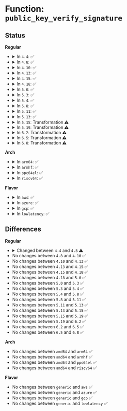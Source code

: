 # Function: <code>public_key_verify_signature</code>

## Status
<b>Regular</b>
<ul>
<li>
<details>
<summary>In <code>4.4</code>: ✅</summary>

```c
int public_key_verify_signature(const struct public_key *pk, const struct public_key_signature *sig);
```

**Collision:** Unique Global

**Inline:** No

**Transformation:** False

**Instances:**

```
In crypto/asymmetric_keys/public_key.c (ffffffff813ac610)
Location: crypto/asymmetric_keys/public_key.c:78
Inline: False
Direct callers:
  - crypto/asymmetric_keys/public_key.c:public_key_verify_signature_2
  - crypto/asymmetric_keys/pkcs7_verify.c:pkcs7_verify
```
**Symbols:**

```
ffffffff813ac610-ffffffff813ac6be: public_key_verify_signature (STB_GLOBAL)
```
</details>
</li>
<li>
<details>
<summary>In <code>4.8</code>: ✅</summary>

```c
int public_key_verify_signature(const struct public_key *pkey, const struct public_key_signature *sig);
```

**Collision:** Unique Global

**Inline:** No

**Transformation:** False

**Instances:**

```
In crypto/asymmetric_keys/public_key.c (ffffffff813f05e0)
Location: crypto/asymmetric_keys/public_key.c:79
Inline: False
Direct callers:
  - crypto/asymmetric_keys/public_key.c:public_key_verify_signature_2
  - crypto/asymmetric_keys/x509_public_key.c:x509_check_for_self_signed
  - crypto/asymmetric_keys/pkcs7_verify.c:pkcs7_verify
  - crypto/asymmetric_keys/pkcs7_verify.c:pkcs7_verify
```
**Symbols:**

```
ffffffff813f05e0-ffffffff813f0863: public_key_verify_signature (STB_GLOBAL)
```
</details>
</li>
<li>
<details>
<summary>In <code>4.10</code>: ✅</summary>

```c
int public_key_verify_signature(const struct public_key *pkey, const struct public_key_signature *sig);
```

**Collision:** Unique Global

**Inline:** No

**Transformation:** False

**Instances:**

```
In crypto/asymmetric_keys/public_key.c (ffffffff81409e60)
Location: crypto/asymmetric_keys/public_key.c:79
Inline: False
Direct callers:
  - crypto/asymmetric_keys/public_key.c:public_key_verify_signature_2
  - crypto/asymmetric_keys/x509_public_key.c:x509_check_for_self_signed
  - crypto/asymmetric_keys/pkcs7_verify.c:pkcs7_verify
  - crypto/asymmetric_keys/pkcs7_verify.c:pkcs7_verify
```
**Symbols:**

```
ffffffff81409e60-ffffffff8140a0e8: public_key_verify_signature (STB_GLOBAL)
```
</details>
</li>
<li>
<details>
<summary>In <code>4.13</code>: ✅</summary>

```c
int public_key_verify_signature(const struct public_key *pkey, const struct public_key_signature *sig);
```

**Collision:** Unique Global

**Inline:** No

**Transformation:** False

**Instances:**

```
In crypto/asymmetric_keys/public_key.c (ffffffff81417980)
Location: crypto/asymmetric_keys/public_key.c:79
Inline: False
Direct callers:
  - crypto/asymmetric_keys/public_key.c:public_key_verify_signature_2
  - crypto/asymmetric_keys/x509_public_key.c:x509_check_for_self_signed
  - crypto/asymmetric_keys/pkcs7_verify.c:pkcs7_verify
  - crypto/asymmetric_keys/pkcs7_verify.c:pkcs7_verify
```
**Symbols:**

```
ffffffff81417980-ffffffff81417c20: public_key_verify_signature (STB_GLOBAL)
```
</details>
</li>
<li>
<details>
<summary>In <code>4.15</code>: ✅</summary>

```c
int public_key_verify_signature(const struct public_key *pkey, const struct public_key_signature *sig);
```

**Collision:** Unique Global

**Inline:** No

**Transformation:** False

**Instances:**

```
In crypto/asymmetric_keys/public_key.c (ffffffff814423c0)
Location: crypto/asymmetric_keys/public_key.c:65
Inline: False
Direct callers:
  - crypto/asymmetric_keys/public_key.c:public_key_verify_signature_2
  - crypto/asymmetric_keys/x509_public_key.c:x509_check_for_self_signed
  - crypto/asymmetric_keys/pkcs7_verify.c:pkcs7_verify
  - crypto/asymmetric_keys/pkcs7_verify.c:pkcs7_verify
```
**Symbols:**

```
ffffffff814423c0-ffffffff81442701: public_key_verify_signature (STB_GLOBAL)
```
</details>
</li>
<li>
<details>
<summary>In <code>4.18</code>: ✅</summary>

```c
int public_key_verify_signature(const struct public_key *pkey, const struct public_key_signature *sig);
```

**Collision:** Unique Global

**Inline:** No

**Transformation:** False

**Instances:**

```
In crypto/asymmetric_keys/public_key.c (ffffffff814752a0)
Location: crypto/asymmetric_keys/public_key.c:65
Inline: False
Direct callers:
  - crypto/asymmetric_keys/public_key.c:public_key_verify_signature_2
  - crypto/asymmetric_keys/x509_public_key.c:x509_check_for_self_signed
  - crypto/asymmetric_keys/pkcs7_verify.c:pkcs7_verify
  - crypto/asymmetric_keys/pkcs7_verify.c:pkcs7_verify
```
**Symbols:**

```
ffffffff814752a0-ffffffff814755d3: public_key_verify_signature (STB_GLOBAL)
```
</details>
</li>
<li>
<details>
<summary>In <code>5.0</code>: ✅</summary>

```c
int public_key_verify_signature(const struct public_key *pkey, const struct public_key_signature *sig);
```

**Collision:** Unique Global

**Inline:** No

**Transformation:** False

**Instances:**

```
In crypto/asymmetric_keys/public_key.c (ffffffff81493170)
Location: crypto/asymmetric_keys/public_key.c:224
Inline: False
Direct callers:
  - crypto/asymmetric_keys/public_key.c:public_key_verify_signature_2
  - crypto/asymmetric_keys/x509_public_key.c:x509_check_for_self_signed
  - crypto/asymmetric_keys/pkcs7_verify.c:pkcs7_verify
  - crypto/asymmetric_keys/pkcs7_verify.c:pkcs7_verify
```
**Symbols:**

```
ffffffff81493170-ffffffff81493493: public_key_verify_signature (STB_GLOBAL)
```
</details>
</li>
<li>
<details>
<summary>In <code>5.3</code>: ✅</summary>

```c
int public_key_verify_signature(const struct public_key *pkey, const struct public_key_signature *sig);
```

**Collision:** Unique Global

**Inline:** No

**Transformation:** False

**Instances:**

```
In crypto/asymmetric_keys/public_key.c (ffffffff814c0cc0)
Location: crypto/asymmetric_keys/public_key.c:250
Inline: False
Direct callers:
  - crypto/asymmetric_keys/public_key.c:public_key_verify_signature_2
  - crypto/asymmetric_keys/x509_public_key.c:x509_check_for_self_signed
  - crypto/asymmetric_keys/pkcs7_verify.c:pkcs7_verify
```
**Symbols:**

```
ffffffff814c0cc0-ffffffff814c106b: public_key_verify_signature (STB_GLOBAL)
```
</details>
</li>
<li>
<details>
<summary>In <code>5.4</code>: ✅</summary>

```c
int public_key_verify_signature(const struct public_key *pkey, const struct public_key_signature *sig);
```

**Collision:** Unique Global

**Inline:** No

**Transformation:** False

**Instances:**

```
In crypto/asymmetric_keys/public_key.c (ffffffff814d9af0)
Location: crypto/asymmetric_keys/public_key.c:251
Inline: False
Direct callers:
  - crypto/asymmetric_keys/public_key.c:public_key_verify_signature_2
  - crypto/asymmetric_keys/x509_public_key.c:x509_check_for_self_signed
  - crypto/asymmetric_keys/pkcs7_verify.c:pkcs7_verify
```
**Symbols:**

```
ffffffff814d9af0-ffffffff814d9e9b: public_key_verify_signature (STB_GLOBAL)
```
</details>
</li>
<li>
<details>
<summary>In <code>5.8</code>: ✅</summary>

```c
int public_key_verify_signature(const struct public_key *pkey, const struct public_key_signature *sig);
```

**Collision:** Unique Global

**Inline:** No

**Transformation:** False

**Instances:**

```
In crypto/asymmetric_keys/public_key.c (ffffffff81539060)
Location: crypto/asymmetric_keys/public_key.c:252
Inline: False
Direct callers:
  - crypto/asymmetric_keys/public_key.c:public_key_verify_signature_2
  - crypto/asymmetric_keys/x509_public_key.c:x509_check_for_self_signed
  - crypto/asymmetric_keys/pkcs7_verify.c:pkcs7_verify_one
  - crypto/asymmetric_keys/pkcs7_verify.c:pkcs7_verify_sig_chain
```
**Symbols:**

```
ffffffff81539060-ffffffff8153944d: public_key_verify_signature (STB_GLOBAL)
```
</details>
</li>
<li>
<details>
<summary>In <code>5.11</code>: ✅</summary>

```c
int public_key_verify_signature(const struct public_key *pkey, const struct public_key_signature *sig);
```

**Collision:** Unique Global

**Inline:** No

**Transformation:** False

**Instances:**

```
In crypto/asymmetric_keys/public_key.c (ffffffff81555e40)
Location: crypto/asymmetric_keys/public_key.c:309
Inline: False
Direct callers:
  - crypto/asymmetric_keys/public_key.c:public_key_verify_signature_2
  - crypto/asymmetric_keys/x509_public_key.c:x509_check_for_self_signed
  - crypto/asymmetric_keys/pkcs7_verify.c:pkcs7_verify_one
  - crypto/asymmetric_keys/pkcs7_verify.c:pkcs7_verify_sig_chain
```
**Symbols:**

```
ffffffff81555e40-ffffffff81556238: public_key_verify_signature (STB_GLOBAL)
```
</details>
</li>
<li>
<details>
<summary>In <code>5.13</code>: ✅</summary>

```c
int public_key_verify_signature(const struct public_key *pkey, const struct public_key_signature *sig);
```

**Collision:** Unique Global

**Inline:** No

**Transformation:** False

**Instances:**

```
In crypto/asymmetric_keys/public_key.c (ffffffff8155e5c0)
Location: crypto/asymmetric_keys/public_key.c:311
Inline: False
Direct callers:
  - crypto/asymmetric_keys/public_key.c:public_key_verify_signature_2
  - crypto/asymmetric_keys/x509_public_key.c:x509_check_for_self_signed
  - crypto/asymmetric_keys/pkcs7_verify.c:pkcs7_verify
  - crypto/asymmetric_keys/pkcs7_verify.c:pkcs7_verify_sig_chain
```
**Symbols:**

```
ffffffff8155e5c0-ffffffff8155e9b2: public_key_verify_signature (STB_GLOBAL)
```
</details>
</li>
<li>
<details>
<summary>In <code>5.15</code>: Transformation ⚠️</summary>

```c
int public_key_verify_signature(const struct public_key *pkey, const struct public_key_signature *sig);
```

**Collision:** Unique Global

**Inline:** No

**Transformation:** True

**Instances:**

```
In crypto/asymmetric_keys/public_key.c (0)
Location: crypto/asymmetric_keys/public_key.c:311
Inline: False
Direct callers:
  - crypto/asymmetric_keys/public_key.c:public_key_verify_signature_2
  - crypto/asymmetric_keys/x509_public_key.c:x509_check_for_self_signed
  - crypto/asymmetric_keys/pkcs7_verify.c:pkcs7_verify
  - crypto/asymmetric_keys/pkcs7_verify.c:pkcs7_verify_sig_chain
```
**Symbols:**

```
ffffffff81cd79f3-ffffffff81cd7a18: public_key_verify_signature.cold (STB_LOCAL)
ffffffff815bf910-ffffffff815bfd0b: public_key_verify_signature (STB_GLOBAL)
```
</details>
</li>
<li>
<details>
<summary>In <code>5.19</code>: Transformation ⚠️</summary>

```c
int public_key_verify_signature(const struct public_key *pkey, const struct public_key_signature *sig);
```

**Collision:** Unique Global

**Inline:** No

**Transformation:** True

**Instances:**

```
In crypto/asymmetric_keys/public_key.c (0)
Location: crypto/asymmetric_keys/public_key.c:357
Inline: False
Direct callers:
  - crypto/asymmetric_keys/public_key.c:public_key_verify_signature_2
  - crypto/asymmetric_keys/x509_public_key.c:x509_check_for_self_signed
  - crypto/asymmetric_keys/pkcs7_verify.c:pkcs7_verify
  - crypto/asymmetric_keys/pkcs7_verify.c:pkcs7_verify_sig_chain
```
**Symbols:**

```
ffffffff81e8ac55-ffffffff81e8ac79: public_key_verify_signature.cold (STB_LOCAL)
ffffffff81669db0-ffffffff8166a269: public_key_verify_signature (STB_GLOBAL)
```
</details>
</li>
<li>
<details>
<summary>In <code>6.2</code>: Transformation ⚠️</summary>

```c
int public_key_verify_signature(const struct public_key *pkey, const struct public_key_signature *sig);
```

**Collision:** Unique Global

**Inline:** No

**Transformation:** True

**Instances:**

```
In crypto/asymmetric_keys/public_key.c (0)
Location: crypto/asymmetric_keys/public_key.c:377
Inline: False
Direct callers:
  - crypto/asymmetric_keys/public_key.c:public_key_verify_signature_2
  - crypto/asymmetric_keys/x509_public_key.c:x509_check_for_self_signed
  - crypto/asymmetric_keys/pkcs7_verify.c:pkcs7_verify
  - crypto/asymmetric_keys/pkcs7_verify.c:pkcs7_verify_sig_chain
```
**Symbols:**

```
ffffffff820758c3-ffffffff820758e4: public_key_verify_signature.cold (STB_LOCAL)
ffffffff81724370-ffffffff8172484b: public_key_verify_signature (STB_GLOBAL)
```
</details>
</li>
<li>
<details>
<summary>In <code>6.5</code>: Transformation ⚠️</summary>

```c
int public_key_verify_signature(const struct public_key *pkey, const struct public_key_signature *sig);
```

**Collision:** Unique Global

**Inline:** No

**Transformation:** True

**Instances:**

```
In crypto/asymmetric_keys/public_key.c (0)
Location: crypto/asymmetric_keys/public_key.c:380
Inline: False
Direct callers:
  - crypto/asymmetric_keys/public_key.c:public_key_verify_signature_2
  - crypto/asymmetric_keys/x509_public_key.c:x509_check_for_self_signed
  - crypto/asymmetric_keys/pkcs7_verify.c:pkcs7_verify
  - crypto/asymmetric_keys/pkcs7_verify.c:pkcs7_verify_sig_chain
```
**Symbols:**

```
ffffffff820f5516-ffffffff820f552b: public_key_verify_signature.cold (STB_LOCAL)
ffffffff81760460-ffffffff817606a8: public_key_verify_signature (STB_GLOBAL)
```
</details>
</li>
<li>
<details>
<summary>In <code>6.8</code>: Transformation ⚠️</summary>

```c
int public_key_verify_signature(const struct public_key *pkey, const struct public_key_signature *sig);
```

**Collision:** Unique Global

**Inline:** No

**Transformation:** True

**Instances:**

```
In crypto/asymmetric_keys/public_key.c (0)
Location: crypto/asymmetric_keys/public_key.c:381
Inline: False
Direct callers:
  - crypto/asymmetric_keys/public_key.c:public_key_verify_signature_2
  - crypto/asymmetric_keys/x509_public_key.c:x509_check_for_self_signed
  - crypto/asymmetric_keys/pkcs7_verify.c:pkcs7_verify
  - crypto/asymmetric_keys/pkcs7_verify.c:pkcs7_verify_sig_chain
```
**Symbols:**

```
ffffffff821d2799-ffffffff821d27ae: public_key_verify_signature.cold (STB_LOCAL)
ffffffff817a1dc0-ffffffff817a2008: public_key_verify_signature (STB_GLOBAL)
```
</details>
</li>
</ul>
<b>Arch</b>
<ul>
<li>
<details>
<summary>In <code>arm64</code>: ✅</summary>

```c
int public_key_verify_signature(const struct public_key *pkey, const struct public_key_signature *sig);
```

**Collision:** Unique Global

**Inline:** No

**Transformation:** False

**Instances:**

```
In crypto/asymmetric_keys/public_key.c (ffff8000105d59b8)
Location: crypto/asymmetric_keys/public_key.c:251
Inline: False
Direct callers:
  - crypto/asymmetric_keys/public_key.c:public_key_verify_signature_2
  - crypto/asymmetric_keys/x509_public_key.c:x509_check_for_self_signed
  - crypto/asymmetric_keys/pkcs7_verify.c:pkcs7_verify
```
**Symbols:**

```
ffff8000105d59b8-ffff8000105d5cbc: public_key_verify_signature (STB_GLOBAL)
```
</details>
</li>
<li>
<details>
<summary>In <code>armhf</code>: ✅</summary>

```c
int public_key_verify_signature(const struct public_key *pkey, const struct public_key_signature *sig);
```

**Collision:** Unique Global

**Inline:** No

**Transformation:** False

**Instances:**

```
In crypto/asymmetric_keys/public_key.c (c0783448)
Location: crypto/asymmetric_keys/public_key.c:251
Inline: False
Direct callers:
  - crypto/asymmetric_keys/public_key.c:public_key_verify_signature_2
  - crypto/asymmetric_keys/x509_public_key.c:x509_check_for_self_signed
  - crypto/asymmetric_keys/pkcs7_verify.c:pkcs7_verify
  - crypto/asymmetric_keys/pkcs7_verify.c:pkcs7_verify_sig_chain
```
**Symbols:**

```
c0783448-c078375c: public_key_verify_signature (STB_GLOBAL)
```
</details>
</li>
<li>
<details>
<summary>In <code>ppc64el</code>: ✅</summary>

```c
int public_key_verify_signature(const struct public_key *pkey, const struct public_key_signature *sig);
```

**Collision:** Unique Global

**Inline:** No

**Transformation:** False

**Instances:**

```
In crypto/asymmetric_keys/public_key.c (c000000000764130)
Location: crypto/asymmetric_keys/public_key.c:251
Inline: False
Direct callers:
  - crypto/asymmetric_keys/public_key.c:public_key_verify_signature_2
  - crypto/asymmetric_keys/x509_public_key.c:x509_check_for_self_signed
  - crypto/asymmetric_keys/pkcs7_verify.c:pkcs7_verify
```
**Symbols:**

```
c000000000764130-c00000000076450c: public_key_verify_signature (STB_GLOBAL)
```
</details>
</li>
<li>
<details>
<summary>In <code>riscv64</code>: ✅</summary>

```c
int public_key_verify_signature(const struct public_key *pkey, const struct public_key_signature *sig);
```

**Collision:** Unique Global

**Inline:** No

**Transformation:** False

**Instances:**

```
In crypto/asymmetric_keys/public_key.c (ffffffe000419b32)
Location: crypto/asymmetric_keys/public_key.c:251
Inline: False
Direct callers:
  - crypto/asymmetric_keys/public_key.c:public_key_verify_signature_2
  - crypto/asymmetric_keys/x509_public_key.c:x509_check_for_self_signed
  - crypto/asymmetric_keys/pkcs7_verify.c:pkcs7_verify
```
**Symbols:**

```
ffffffe000419b32-ffffffe000419e04: public_key_verify_signature (STB_GLOBAL)
```
</details>
</li>
</ul>
<b>Flavor</b>
<ul>
<li>
<details>
<summary>In <code>aws</code>: ✅</summary>

```c
int public_key_verify_signature(const struct public_key *pkey, const struct public_key_signature *sig);
```

**Collision:** Unique Global

**Inline:** No

**Transformation:** False

**Instances:**

```
In crypto/asymmetric_keys/public_key.c (ffffffff814d20d0)
Location: crypto/asymmetric_keys/public_key.c:251
Inline: False
Direct callers:
  - crypto/asymmetric_keys/public_key.c:public_key_verify_signature_2
  - crypto/asymmetric_keys/x509_public_key.c:x509_check_for_self_signed
  - crypto/asymmetric_keys/pkcs7_verify.c:pkcs7_verify
```
**Symbols:**

```
ffffffff814d20d0-ffffffff814d247b: public_key_verify_signature (STB_GLOBAL)
```
</details>
</li>
<li>
<details>
<summary>In <code>azure</code>: ✅</summary>

```c
int public_key_verify_signature(const struct public_key *pkey, const struct public_key_signature *sig);
```

**Collision:** Unique Global

**Inline:** No

**Transformation:** False

**Instances:**

```
In crypto/asymmetric_keys/public_key.c (ffffffff814c2af0)
Location: crypto/asymmetric_keys/public_key.c:251
Inline: False
Direct callers:
  - crypto/asymmetric_keys/public_key.c:public_key_verify_signature_2
  - crypto/asymmetric_keys/x509_public_key.c:x509_check_for_self_signed
  - crypto/asymmetric_keys/pkcs7_verify.c:pkcs7_verify
```
**Symbols:**

```
ffffffff814c2af0-ffffffff814c2e9b: public_key_verify_signature (STB_GLOBAL)
```
</details>
</li>
<li>
<details>
<summary>In <code>gcp</code>: ✅</summary>

```c
int public_key_verify_signature(const struct public_key *pkey, const struct public_key_signature *sig);
```

**Collision:** Unique Global

**Inline:** No

**Transformation:** False

**Instances:**

```
In crypto/asymmetric_keys/public_key.c (ffffffff814ce160)
Location: crypto/asymmetric_keys/public_key.c:251
Inline: False
Direct callers:
  - crypto/asymmetric_keys/public_key.c:public_key_verify_signature_2
  - crypto/asymmetric_keys/x509_public_key.c:x509_check_for_self_signed
  - crypto/asymmetric_keys/pkcs7_verify.c:pkcs7_verify
```
**Symbols:**

```
ffffffff814ce160-ffffffff814ce50b: public_key_verify_signature (STB_GLOBAL)
```
</details>
</li>
<li>
<details>
<summary>In <code>lowlatency</code>: ✅</summary>

```c
int public_key_verify_signature(const struct public_key *pkey, const struct public_key_signature *sig);
```

**Collision:** Unique Global

**Inline:** No

**Transformation:** False

**Instances:**

```
In crypto/asymmetric_keys/public_key.c (ffffffff814e6c30)
Location: crypto/asymmetric_keys/public_key.c:251
Inline: False
Direct callers:
  - crypto/asymmetric_keys/public_key.c:public_key_verify_signature_2
  - crypto/asymmetric_keys/x509_public_key.c:x509_check_for_self_signed
  - crypto/asymmetric_keys/pkcs7_verify.c:pkcs7_verify
```
**Symbols:**

```
ffffffff814e6c30-ffffffff814e6fdb: public_key_verify_signature (STB_GLOBAL)
```
</details>
</li>
</ul>

## Differences
<b>Regular</b>
<ul>
<li>
<details>
<summary>Changed between <code>4.4</code> and <code>4.8</code> ⚠️</summary>
<ul>
<li>
<b>Param added. </b>
<code>const struct public_key *pkey</code>
</li>
<li>
<b>Param removed. </b>
<code>const struct public_key *pk</code>
</li>
</ul>
</details>
</li>
<li>
No changes between <code>4.8</code> and <code>4.10</code> ✅
</li>
<li>
No changes between <code>4.10</code> and <code>4.13</code> ✅
</li>
<li>
No changes between <code>4.13</code> and <code>4.15</code> ✅
</li>
<li>
No changes between <code>4.15</code> and <code>4.18</code> ✅
</li>
<li>
No changes between <code>4.18</code> and <code>5.0</code> ✅
</li>
<li>
No changes between <code>5.0</code> and <code>5.3</code> ✅
</li>
<li>
No changes between <code>5.3</code> and <code>5.4</code> ✅
</li>
<li>
No changes between <code>5.4</code> and <code>5.8</code> ✅
</li>
<li>
No changes between <code>5.8</code> and <code>5.11</code> ✅
</li>
<li>
No changes between <code>5.11</code> and <code>5.13</code> ✅
</li>
<li>
No changes between <code>5.13</code> and <code>5.15</code> ✅
</li>
<li>
No changes between <code>5.15</code> and <code>5.19</code> ✅
</li>
<li>
No changes between <code>5.19</code> and <code>6.2</code> ✅
</li>
<li>
No changes between <code>6.2</code> and <code>6.5</code> ✅
</li>
<li>
No changes between <code>6.5</code> and <code>6.8</code> ✅
</li>
</ul>
<b>Arch</b>
<ul>
<li>
No changes between <code>amd64</code> and <code>arm64</code> ✅
</li>
<li>
No changes between <code>amd64</code> and <code>armhf</code> ✅
</li>
<li>
No changes between <code>amd64</code> and <code>ppc64el</code> ✅
</li>
<li>
No changes between <code>amd64</code> and <code>riscv64</code> ✅
</li>
</ul>
<b>Flavor</b>
<ul>
<li>
No changes between <code>generic</code> and <code>aws</code> ✅
</li>
<li>
No changes between <code>generic</code> and <code>azure</code> ✅
</li>
<li>
No changes between <code>generic</code> and <code>gcp</code> ✅
</li>
<li>
No changes between <code>generic</code> and <code>lowlatency</code> ✅
</li>
</ul>

